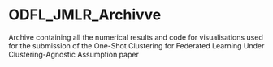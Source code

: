 # ODFL_JMLR_Archivve
Archive containing all the numerical results and code for visualisations used for the submission of the One-Shot Clustering for Federated Learning Under Clustering-Agnostic Assumption paper
